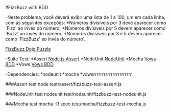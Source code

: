 #FizzBuzz with BDD

-Neste problema, você deverá exibir uma lista de 1 a 100, um em cada linha, com as seguintes exceções:
	*Números divisíveis por 3 deve aparecer como 'Fizz' ao invés do número;
	*Números divisíveis por 5 devem aparecer como 'Buzz' ao invés do número;
	*Números divisíveis por 3 e 5 devem aparecer como 'FizzBuzz' ao invés do número'.

[FizzBuzz Dojo Puzzle](http://dojopuzzles.com/problemas/exibe/fizzbuzz/ "FizzBuzz Dojo Puzzle")

-Suite Test:
	*Assert [Node.js Assert](http://nodejs.org/docs/v0.3.1/api/assert.html "Node.js Assert")
	*NodeUnit [NodeUnit](http://nodejs.org/docs/v0.3.1/api/assert.html "NodeUnit")
	*Mocha [Vows BDD](https://github.com/visionmedia/mocha "Mocha")
	*Vows [Vows BDD](http://vowsjs.org/ "Node.js Assert")


-Dependencies:
	*nodeunit
	*mocha
	*vowsrrrrrrrrrrrrrrrrrrrrrr

###Assert test
node test/assert/fizzbuzz-test-assert.js

###NodeUnit test
nodeunit test/nodeunit/fizzbuzz-test-nodeunit.js 

###Mocha test
mocha -R spec test/mocha/fizzbuzz-test-mocha.js 



